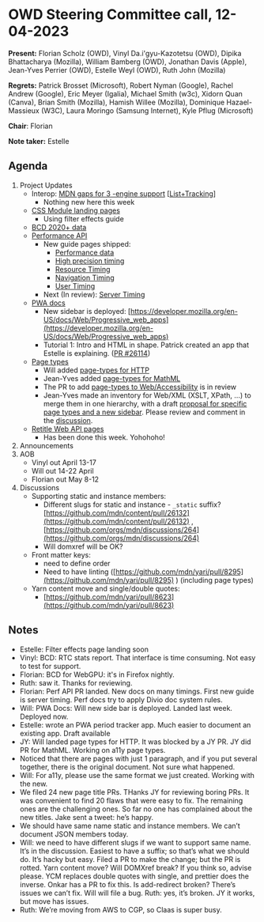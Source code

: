 # OWD Steering Committee call, 12-04-2023

**Present:** Florian Scholz (OWD), Vinyl Da.i'gyu-Kazotetsu (OWD), Dipika Bhattacharya (Mozilla), William Bamberg (OWD), Jonathan Davis (Apple), Jean-Yves Perrier (OWD), Estelle Weyl (OWD), Ruth John (Mozilla)

**Regrets:** Patrick Brosset (Microsoft), Robert Nyman (Google), Rachel Andrew (Google), Eric Meyer (Igalia)​, Michael Smith (w3c), Xidorn Quan (Canva), Brian Smith (Mozilla), Hamish Willee (Mozilla), Dominique Hazael-Massieux (W3C), Laura Moringo (Samsung Internet), Kyle Pflug (Microsoft)

**Chair**: Florian

**Note taker:** Estelle

## Agenda

1. Project Updates
    - Interop: [MDN gaps for 3 -engine support](https://github.com/openwebdocs/project/issues/152) [[List+Tracking](https://docs.google.com/spreadsheets/d/1qsZGV2-OOAScID-UtTI33IH5Ltc7vpcTccAS2FjBcAk/edit#gid=0)]
        - Nothing new here this week
    - [CSS Module landing pages](https://github.com/openwebdocs/project/issues/147)
        - Using filter effects guide
    - [BCD 2020+ data](https://github.com/openwebdocs/project/issues/85)
    - [Performance API](https://github.com/openwebdocs/project/issues/62)
        - New guide pages shipped:
            - [Performance data](https://developer.mozilla.org/en-US/docs/Web/API/Performance_API/Performance_data)
            - [High precision timing](https://developer.mozilla.org/en-US/docs/Web/API/Performance_API/High_precision_timing)
            - [Resource Timing](https://developer.mozilla.org/en-US/docs/Web/API/Performance_API/Resource_timing)
            - [Navigation Timing](https://developer.mozilla.org/en-US/docs/Web/API/Performance_API/Navigation_timing)
            - [User Timing](https://developer.mozilla.org/en-US/docs/Web/API/Performance_API/User_timing)
        - Next (In review): [Server Timing](https://github.com/mdn/content/pull/25575)
    - [PWA docs](https://github.com/mdn/mdn/issues/280)
        - New sidebar is deployed: [https://developer.mozilla.org/en-US/docs/Web/Progressive_web_apps](https://developer.mozilla.org/en-US/docs/Web/Progressive_web_apps) 
        - Tutorial 1: Intro and HTML in shape. Patrick created an app that Estelle is explaining. ([PR #26114](https://github.com/mdn/content/pull/26114))
    - [Page types](https://github.com/openwebdocs/project/issues/91)
        - Will added [page-types for HTTP](https://github.com/mdn/content/pull/26095)
        - Jean-Yves added [page-types for MathML](https://github.com/mdn/content/pull/26083)
        - The PR to add  [page-types to Web/Accessibility](https://github.com/mdn/content/pull/26140) is in review
        - Jean-Yves made an inventory for Web/XML (XSLT, XPath, …) to merge them in one hierarchy, with a draft [proposal for specific page types and a new sidebar](https://docs.google.com/spreadsheets/d/1nwJeXKpyg2lRaQ7dbvh1vnrcCqqxSsg6yTCOlqUwPxA/edit#gid=0). Please review and comment in the [discussion](https://github.com/orgs/mdn/discussions/357).
    - [Retitle Web API pages](https://github.com/mdn/mdn/issues/284)
        - Has been done this week. Yohohoho!
2. Announcements
3. AOB
    - Vinyl out April 13-17
    - Will out 14-22 April
    - Florian out May 8-12
4. Discussions
    - Supporting static and instance members:
        - Different slugs for static and instance - `_static` suffix? [https://github.com/mdn/content/pull/26132](https://github.com/mdn/content/pull/26132) , [https://github.com/orgs/mdn/discussions/264](https://github.com/orgs/mdn/discussions/264) 
        - Will domxref will be OK?
    - Front matter keys:
        - need to define order
        - Need to have linting ([https://github.com/mdn/yari/pull/8295](https://github.com/mdn/yari/pull/8295) ) (including page types)
    - Yarn content move and single/double quotes:
        - [https://github.com/mdn/yari/pull/8623](https://github.com/mdn/yari/pull/8623)

## Notes

- Estelle: Filter effects page landing soon
- Vinyl: BCD: RTC stats report. That interface is time consuming. Not easy to test for support.
- Florian: BCD for WebGPU: it's in Firefox nightly.
- Ruth: saw it. Thanks for reviewing.
- Florian: Perf API PR landed. New docs on many timings. First new guide is server timing. Perf docs try to apply Divio doc system rules.
- Will: PWA Docs: Will new side bar is deployed. Landed last week. Deployed now.
- Estelle: wrote an PWA period tracker app. Much easier to document an existing app. Draft available
- JY: Will landed page types for HTTP. It was blocked by a JY PR. JY did PR for MathML. Working on a11y page types.
- Noticed that there are pages with just 1 paragraph, and if you put several together, there is the original document. Not sure what happened.
- Will: For a11y, please use the same format we just created. Working with the new.
- We filed 24 new page title PRs. THanks JY for reviewing boring PRs. It was convenient to find 20 flaws that were easy to fix. The remaining ones are the challenging ones. So far no one has complained about the new titles. Jake sent a tweet: he’s happy.
- We should have same name static and instance members. We can’t document JSON members today.
- Will: we need to have different slugs if we want to support same name. It’s in the discussion. Easiest to have a suffix; so that’s what we should do. It’s hacky but easy. Filed a PR to make the change; but the PR is rotted. Yarn content move?  Will DOMXref break? If you think so, advise please. YCM replaces double quotes with single, and prettier does the inverse. Onkar has a PR to fix this. Is add-redirect broken? There’s issues we can’t fix. Will will file a bug. Ruth: yes, it’s broken. JY it works, but move has issues.
- Ruth: We’re moving from AWS to CGP, so Claas is super busy.
